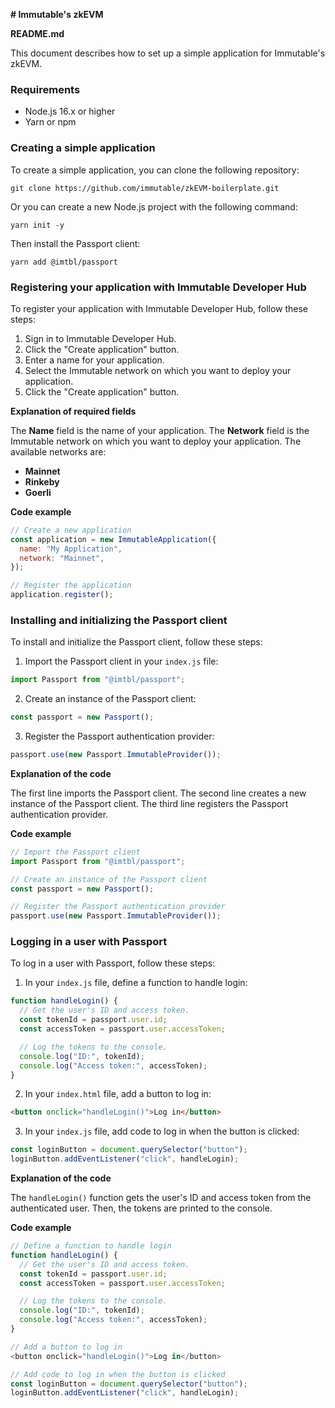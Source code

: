 **# Immutable's zkEVM**

**README.md**

This document describes how to set up a simple application for Immutable's zkEVM.

### Requirements

* Node.js 16.x or higher
* Yarn or npm

### Creating a simple application

To create a simple application, you can clone the following repository:

```
git clone https://github.com/immutable/zkEVM-boilerplate.git
```

Or you can create a new Node.js project with the following command:

```
yarn init -y
```

Then install the Passport client:

```
yarn add @imtbl/passport
```

### Registering your application with Immutable Developer Hub

To register your application with Immutable Developer Hub, follow these steps:

1. Sign in to Immutable Developer Hub.
2. Click the "Create application" button.
3. Enter a name for your application.
4. Select the Immutable network on which you want to deploy your application.
5. Click the "Create application" button.

**Explanation of required fields**

The **Name** field is the name of your application. The **Network** field is the Immutable network on which you want to deploy your application. The available networks are:

* **Mainnet**
* **Rinkeby**
* **Goerli**

**Code example**

```javascript
// Create a new application
const application = new ImmutableApplication({
  name: "My Application",
  network: "Mainnet",
});

// Register the application
application.register();
```

### Installing and initializing the Passport client

To install and initialize the Passport client, follow these steps:

1. Import the Passport client in your `index.js` file:

```javascript
import Passport from "@imtbl/passport";
```

2. Create an instance of the Passport client:

```javascript
const passport = new Passport();
```

3. Register the Passport authentication provider:

```javascript
passport.use(new Passport.ImmutableProvider());
```

**Explanation of the code**

The first line imports the Passport client. The second line creates a new instance of the Passport client. The third line registers the Passport authentication provider.

**Code example**

```javascript
// Import the Passport client
import Passport from "@imtbl/passport";

// Create an instance of the Passport client
const passport = new Passport();

// Register the Passport authentication provider
passport.use(new Passport.ImmutableProvider());
```

### Logging in a user with Passport

To log in a user with Passport, follow these steps:

1. In your `index.js` file, define a function to handle login:

```javascript
function handleLogin() {
  // Get the user's ID and access token.
  const tokenId = passport.user.id;
  const accessToken = passport.user.accessToken;

  // Log the tokens to the console.
  console.log("ID:", tokenId);
  console.log("Access token:", accessToken);
}
```

2. In your `index.html` file, add a button to log in:

```html
<button onclick="handleLogin()">Log in</button>
```

3. In your `index.js` file, add code to log in when the button is clicked:

```javascript
const loginButton = document.querySelector("button");
loginButton.addEventListener("click", handleLogin);
```

**Explanation of the code**

The `handleLogin()` function gets the user's ID and access token from the authenticated user. Then, the tokens are printed to the console.

**Code example**

```javascript
// Define a function to handle login
function handleLogin() {
  // Get the user's ID and access token.
  const tokenId = passport.user.id;
  const accessToken = passport.user.accessToken;

  // Log the tokens to the console.
  console.log("ID:", tokenId);
  console.log("Access token:", accessToken);
}

// Add a button to log in
<button onclick="handleLogin()">Log in</button>

// Add code to log in when the button is clicked
const loginButton = document.querySelector("button");
loginButton.addEventListener("click", handleLogin);
```
